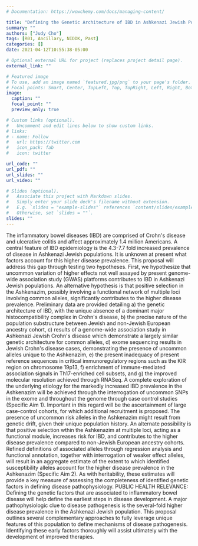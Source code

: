 ```yaml
---
# Documentation: https://wowchemy.com/docs/managing-content/

title: "Defining the Genetic Architecture of IBD in Ashkenazi Jewish Populations"
summary: ""
authors: ["Judy Cho"]
tags: [R01, Ancillary, NIDDK, Past]
categories: []
date: 2021-04-12T10:55:38-05:00

# Optional external URL for project (replaces project detail page).
external_link: ""

# Featured image
# To use, add an image named `featured.jpg/png` to your page's folder.
# Focal points: Smart, Center, TopLeft, Top, TopRight, Left, Right, BottomLeft, Bottom, BottomRight.
image:
  caption: ""
  focal_point: ""
  preview_only: true

# Custom links (optional).
#   Uncomment and edit lines below to show custom links.
# links:
# - name: Follow
#   url: https://twitter.com
#   icon_pack: fab
#   icon: twitter

url_code: ""
url_pdf: ""
url_slides: ""
url_video: ""

# Slides (optional).
#   Associate this project with Markdown slides.
#   Simply enter your slide deck's filename without extension.
#   E.g. `slides = "example-slides"` references `content/slides/example-slides.md`.
#   Otherwise, set `slides = ""`.
slides: ""
---
```


The inflammatory bowel diseases (IBD) are comprised of Crohn's disease and ulcerative colitis and affect approximately 1.4 million Americans. A central feature of IBD epidemiology is the 4.3-7.7 fold increased prevalence of disease in Ashkenazi Jewish populations. It is unknown at present what factors account for this higher disease prevalence. This proposal will address this gap through testing two hypotheses. First, we hypothesize that uncommon variation of higher effects not well assayed by present genome-wide association study (GWAS) platforms contributes to IBD in Ashkenazi Jewish populations. An alternative hypothesis is that positive selection in the Ashkenazim, possibly involving a functional network of multiple loci involving common alleles, significantly contributes to the higher disease prevalence. Preliminary data are provided detailing a) the genetic architecture of IBD, with the unique absence of a dominant major histocompatibility complex in Crohn's disease, b) the precise nature of the population substructure between Jewish and non-Jewish European ancestry cohort, c) results of a genome-wide association study in Ashkenazi Jewish Crohn's disease which demonstrate a largely similar genetic architecture for common alleles, d) exome sequencing results in Jewish Crohn's disease cases, demonstrating the presence of uncommon alleles unique to the Ashkenazim, e) the present inadequacy of present reference sequences in critical immunoregulatory regions such as the KIR region on chromosome 19p13, f) enrichment of immune-mediated association signals in Th17-enriched cell subsets, and g) the improved molecular resolution achieved through RNASeq. A complete exploration of the underlying etiology for the markedly increased IBD prevalence in the Ashkenazim will be achieved through the interrogation of uncommon SNPs in the exome and throughout the genome through case control studies (Specific Aim 1). Important in this regard will be the ascertainment of large case-control cohorts, for which additional recruitment is proposed. The presence of uncommon risk alleles in the Ashkenazim might result from genetic drift, given their unique population history. An alternate possibility is that positive selection wthin the Ashkenazim at multiple loci, acting as a functional module, increases risk for IBD, and contributes to the higher disease prevalence compared to non-Jewish European ancestry cohorts. Refined definitions of associated alleles through regression analysis and functional annotation, together with interrogation of weaker effect alleles, will result in an aggregate estimate of the extent to which identified susceptibility alleles account for the higher disease prevalence in the Ashkenazim (Specific Aim 2). As with heritability, these estimates will provide a key measure of assessing the completeness of identified genetic factors in defining disease pathophysiology. PUBLIC HEALTH RELEVANCE: Defining the genetic factors that are associated to inflammatory bowel disease will help define the earliest steps in disease development. A major pathophysiologic clue to disease pathogenesis is the several-fold higher disease prevalence in the Ashkenazi Jewish population. This proposal outlines several complementary approaches to fully leverage unique features of this population to define mechanisms of disease pathogenesis. Identifying these early factors thoroughly will assist ultimately with the development of improved therapies.
